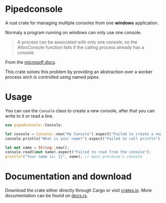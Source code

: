 
# Pipedconsole

A rust crate for managing multiple consoles from one **windows** application.

Normaly a program running on windows can only use one console.
> A process can be associated with only one console, so the AllocConsole 
> function fails if the calling process already has a console.

_From the [microsoft docs]._

This crate solves this problem by providing an abstraction over a worker process
wich is controlled using named pipes.

# Usage

You can use the `Console` class to create a new console, after that
you can write to it or read a line.

```rust
use pipedconsole::Console;

let console = Console::new("My Console").expect("Failed to create a new console");
console.println("What is your name?").expect("Failed to call println"); // a seperate console window

let mut name = String::new();
console.read(&mut name).expect("Failed to read from the console");
println!("Your name is: {}", name); // main processe's console
```

# Documentation and download

Download the crate either directly through Cargo or visit [crates.io].
More documentation can be found on [docs.rs].


[docs.rs]: https://docs.rs
[crates.io]: https://crates.io
[microsoft docs]: https://docs.microsoft.com/en-us/windows/console/allocconsole
